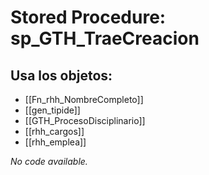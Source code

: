 # Stored Procedure: sp_GTH_TraeCreacion

## Usa los objetos:
- [[Fn_rhh_NombreCompleto]]
- [[gen_tipide]]
- [[GTH_ProcesoDisciplinario]]
- [[rhh_cargos]]
- [[rhh_emplea]]

*No code available.*
